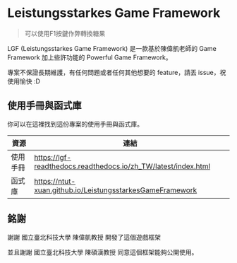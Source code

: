 # Leistungsstarkes Game Framework

> 可以使用F1按鍵作弊轉換糖果

LGF (Leistungsstarkes Game Framework) 是一款基於陳偉凱老師的 Game Framework 加上些許功能的 Powerful Game Framework。

專案不保證長期維護，有任何問題或者任何其他想要的 feature，請丟 issue，祝使用愉快 :D

## 使用手冊與函式庫

你可以在這裡找到這份專案的使用手冊與函式庫。

| 資源 | 連結 |
| ---- | ---- |
| 使用手冊 | <https://lgf-readthedocs.readthedocs.io/zh_TW/latest/index.html> |
| 函式庫 | <https://ntut-xuan.github.io/LeistungsstarkesGameFramework> |

## 銘謝

謝謝 國立臺北科技大學 陳偉凱教授 開發了這個遊戲框架

並且謝謝 國立臺北科技大學 陳碩漢教授 同意這個框架能夠公開使用。
